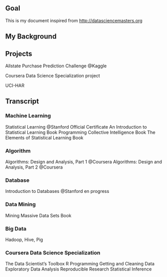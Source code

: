 Goal
----
This is my document inspired from http://datasciencemasters.org

My Background
-------------

Projects
--------
Allstate Purchase Prediction Challenge @Kaggle

Coursera Data Science Specialization project

UCI-HAR

Transcript
----------

### Machine Learning ###

Statistical Learning @Stanford
Official Certificate
An Introduction to Statistical Learning Book
Programming Collective Intelligence Book
The Elements of Statistical Learning Book

### Algorithm ###

Algorithms: Design and Analysis, Part 1 @Coursera
Algorithms: Design and Analysis, Part 2 @Coursera

### Database ###

Introduction to Databases @Stanford
en progress

### Data Mining ###

Mining Massive Data Sets Book

### Big Data ###

Hadoop, Hive, Pig


### Coursera Data Science Specialization ###

The Data Scientist’s Toolbox
R Programming
Getting and Cleaning Data
Exploratory Data Analysis
Reproducible Research
Statistical Inference

